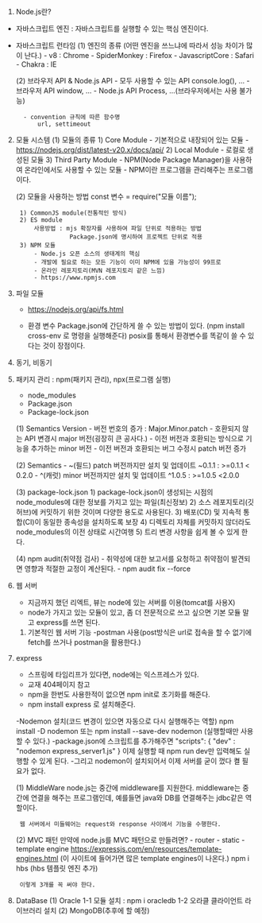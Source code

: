 1. Node.js란?
- 자바스크립트 엔진 : 자바스크립트를 실행할 수 있는 핵심 엔진이다.
- 자바스크립트 런타임 
    (1) 엔진의 종류 (어떤 엔진을 쓰느냐에 따라서 성능 차이가 많이 난다.)
        - v8 : Chrome
        - SpiderMonkey : Firefox
        - JavascriptCore : Safari
        - Chakra : IE

    (2) 브라우저 API & Node.js API
        - 모두 사용할 수 있는 API 
            console.log(), ...
        - 브라우저 API
            window, ...
        - Node.js API
            Process, ...(브라우저에서는 사용 불가능)
        
        - convention 규칙에 따른 함수명
            url, settimeout
2. 모듈 시스템
    (1) 모듈의 종류
        1) Core Module
            - 기본적으로 내장되어 있는 모듈
            - https://nodejs.org/dist/latest-v20.x/docs/api/
        2) Local Module
            - 로컬로 생성된 모듈
        3) Third Party Module
            - NPM(Node Package Manager)을 사용하여 온라인에서도 사용할 수 있는 모듈
            - NPM이란 프로그램을 관리해주는 프로그램이다.
        
    (2) 모듈을 사용하는 방법
        const 변수 = require("모듈 이름");

        1) CommonJS module(전통적인 방식)
        2) ES module
            사용방법 : mjs 확장자를 사용하여 파일 단위로 적용하는 방법
                      Package.json에 명시하여 프로젝트 단위로 적용
        3) NPM 모듈
            - Node.js 오픈 소스의 생태계의 핵심
            - 개발에 필요로 하는 모든 기능이 이미 NPM에 있을 가능성이 99프로
            - 온라인 레포지토리(MVN 레포지토리 같은 느낌)
            - https://www.npmjs.com

3. 파일 모듈
    - https://nodejs.org/api/fs.html
    
    - 환경 변수
    Package.json에 간단하게 쓸 수 있는 방법이 있다.
    (npm install cross-env 로 명령을 실행해준다)
        posix를 통해서 환경변수를 똑같이 쓸 수 있다는 것이 장점이다.
4. 동기, 비동기

5. 패키지 관리 : npm(패키지 관리), npx(프로그램 실행)
    - node_modules
    - Package.json
    - Package-lock.json

    (1) Semantics Version
        - 버전 번호의 증가 : Major.Minor.patch
        - 호환되지 않는 API 변경시 major 버전(굉장히 큰 공사다.)
        - 이전 버전과 호환되는 방식으로 기능을 추가하는 minor 버전
        - 이전 버전과 호환되는 버그 수정시 patch 버전 증가

    (2) Semantics 
        - ~(필드)
            patch 버전까지만 설치 및 업데이트
            ~0.1.1 : >=0.1.1 < 0.2.0
        - ^(캐럿)
            minor 버전까지만 설치 및 업데이트
            ^1.0.5 : >=1.0.5 <2.0.0
    
    (3) package-lock.json
        1) package-lock.json이 생성되는 시점의 node_modules에 대한 정보를 가지고 있는 파일(최신정보)
        2) 소스 레포지토리(깃허브)에 커밋하기 위한 것이며 다양한 용도로 사용된다.
        3) 배포(CD) 및 지속적 통합(CI)이 동일한 종속성을 설치하도록 보장
        4) 디렉토리 자체를 커밋하지 않더라도 node_modules의 이전 상태로 시간여행
        5) 트리 변경 사항을 쉽게 볼 수 있게 한다.
    
    (4) npm audit(취약점 검사)
        - 취약성에 대한 보고서를 요청하고 취약점이 발견되면 영향과 적절한 교정이 계산된다.
        - npm audit fix --force

6. 웹 서버
    - 지금까지 했던 리엑트, 뷰는 node에 있는 서버를 이용(tomcat를 사용X)
    - node가 가지고 있는 모듈이 있고, 좀 더 전문적으로 쓰고 싶으면 기본 모듈 말고 express를 쓰면 된다.

    1) 기본적인 웹 서버 기능
        -postman 사용(post방식은 url로 접속을 할 수 없기에 fetch를 쓰거나 postman을 활용한다.)
7. express
    - 스프링에 타임리프가 있다면, node에는 익스프레스가 있다.
    - 교재 404페이지 참고
    - npm을 한번도 사용한적이 없으면 npm init로 초기화를 해준다.
    - npm install express 로 설치해준다.

    -Nodemon 설치(코드 변경이 있으면 자동으로 다시 실행해주는 역할)
        npm install -D nodemon 또는 npm install --save-dev nodemon
        (실행할때만 사용할 수 있다.)
    -package.json에 스크립트를 추가해주면
    "scripts": {
    "dev" : "nodemon express_server1.js"
    }
    이제 실행할 때 npm run dev만 입력해도 실행할 수 있게 된다.
    -그리고 nodemon이 설치되어서 이제 서버를 굳이 껐다 켤 필요가 없다.
    
    (1) MiddleWare
        node.js는 중간에 middleware를 지원한다.
        middleware는 중간에 연결을 해주는 프로그램인데,
        예를들면 java와 DB를 연결해주는 jdbc같은 역할이다.

        웹 서버에서 미들웨어는 request와 response 사이에서 기능을 수행한다.
        
    (2) MVC 패턴
        만약에 node.js를 MVC 패턴으로 만들려면?
        - router
        - static
        - template engine
            https://expressjs.com/en/resources/template-engines.html 
            (이 사이트에 들어가면 많은 template engines이 나온다.)
            npm i hbs (hbs 템플릿 엔진 추가)

        이렇게 3개를 꼭 써야 한다.
    
8. DataBase
    (1) Oracle
        1-1 모듈 설치 : npm i oracledb
        1-2 오라클 클라이언트 라이브러리 설치
    (2) MongoDB(추후에 할 예정)
